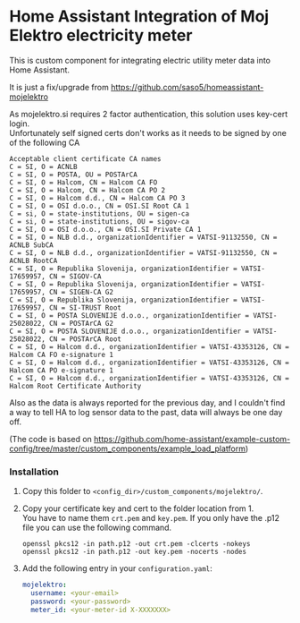 # Home Assistant Integration of Moj Elektro electricity meter

This is custom component for integrating electric utility meter data into Home Assistant.  

It is just a fix/upgrade from https://github.com/saso5/homeassistant-mojelektro

As mojelektro.si requires 2 factor authentication, this solution uses key-cert login.  
Unfortunately self signed certs don't works as it needs to be signed by one of the following CA

```
Acceptable client certificate CA names
C = SI, O = ACNLB
C = SI, O = POSTA, OU = POSTArCA
C = SI, O = Halcom, CN = Halcom CA FO
C = SI, O = Halcom, CN = Halcom CA PO 2
C = SI, O = Halcom d.d., CN = Halcom CA PO 3
C = SI, O = OSI d.o.o., CN = OSI.SI Root CA 1
C = si, O = state-institutions, OU = sigen-ca
C = si, O = state-institutions, OU = sigov-ca
C = SI, O = OSI d.o.o., CN = OSI.SI Private CA 1
C = SI, O = NLB d.d., organizationIdentifier = VATSI-91132550, CN = ACNLB SubCA
C = SI, O = NLB d.d., organizationIdentifier = VATSI-91132550, CN = ACNLB RootCA
C = SI, O = Republika Slovenija, organizationIdentifier = VATSI-17659957, CN = SIGOV-CA
C = SI, O = Republika Slovenija, organizationIdentifier = VATSI-17659957, CN = SIGEN-CA G2
C = SI, O = Republika Slovenija, organizationIdentifier = VATSI-17659957, CN = SI-TRUST Root
C = SI, O = POSTA SLOVENIJE d.o.o., organizationIdentifier = VATSI-25028022, CN = POSTArCA G2
C = SI, O = POSTA SLOVENIJE d.o.o., organizationIdentifier = VATSI-25028022, CN = POSTArCA Root
C = SI, O = Halcom d.d., organizationIdentifier = VATSI-43353126, CN = Halcom CA FO e-signature 1
C = SI, O = Halcom d.d., organizationIdentifier = VATSI-43353126, CN = Halcom CA PO e-signature 1
C = SI, O = Halcom d.d., organizationIdentifier = VATSI-43353126, CN = Halcom Root Certificate Authority
```

Also as the data is always reported for the previous day, and I couldn't find a way to tell HA to log sensor data to the past, data will always be one day off.

(The code is based on https://github.com/home-assistant/example-custom-config/tree/master/custom_components/example_load_platform)

### Installation

1. Copy this folder to `<config_dir>/custom_components/mojelektro/`.

2. Copy your certificate key and cert to the folder location from 1.  
You have to name them `crt.pem` and `key.pem`. If you only have the .p12 file you can use the following command.
    ```shell script
    openssl pkcs12 -in path.p12 -out crt.pem -clcerts -nokeys
    openssl pkcs12 -in path.p12 -out key.pem -nocerts -nodes
    ```

3. Add the following entry in your `configuration.yaml`:
    ```yaml
    mojelektro:
      username: <your-email>
      password: <your-password>
      meter_id: <your-meter-id X-XXXXXXX>
    ```
